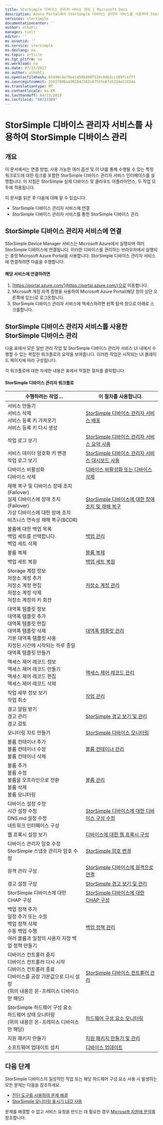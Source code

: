```yaml
---
title: StorSimple 디바이스 관리자 서비스 관리 | Microsoft Docs
description: Azure Portal에서 StorSimple 디바이스 관리자 서비스를 사용하여 StorSimple 디바이스를 관리하는 방법을 알아봅니다.
services: storsimple
documentationcenter: ''
author: alkohli
manager: timlt
editor: ''
ms.assetid: ''
ms.service: storsimple
ms.devlang: na
ms.topic: article
ms.tgt_pltfrm: na
ms.workload: na
ms.date: 07/12/2017
ms.author: alkohli
ms.openlocfilehash: b5490c4e79ee1458b498f539c0db2cc189fce7f7
ms.sourcegitcommit: 3102f886aa962842303c8753fe8fa5324a52834a
ms.translationtype: MT
ms.contentlocale: ko-KR
ms.lasthandoff: 04/23/2019
ms.locfileid: "60723309"
---
```

# <a name="use-the-storsimple-device-manager-service-to-administer-your-storsimple-device"></a>StorSimple 디바이스 관리자 서비스를 사용하여 StorSimple 디바이스 관리

## <a name="overview"></a>개요

이 문서에서는 연결 방법, 사용 가능한 여러 옵션 및 이 UI를 통해 수행될 수 있는 특정 워크로드에 대한 링크를 포함한 StorSimple 디바이스 관리자 서비스 인터페이스를 설명합니다. 이 지침은 StorSimple 실제 디바이스 및 클라우드 어플라이언스, 두 작업 모두에 적용됩니다.

이 문서를 읽은 후 다음에 대해 알 수 있습니다.

* StorSimple 디바이스 관리자 서비스에 연결
* StorSimple 디바이스 관리자 서비스를 통한 StorSimple 디바이스 관리

## <a name="connect-to-storsimple-device-manager-service"></a>StorSimple 디바이스 관리자 서비스에 연결

StorSimple Device Manager 서비스는 Microsoft Azure에서 실행되며 여러 StorSimple 디바이스에 연결됩니다. 이러한 디바이스를 관리하는 브라우저에서 실행되는 중앙 Microsoft Azure Portal을 사용합니다. StorSimple 디바이스 관리자 서비스에 연결하려면 다음을 수행합니다.

#### <a name="to-connect-to-the-service"></a>해당 서비스에 연결하려면
1. [https://portal.azure.com/](https://portal.azure.com/)으로 이동합니다.
2. Microsoft 계정 자격 증명을 사용하여 Microsoft Azure Portal(해당 창의 상단 오른쪽에 있는)로 로그온합니다.
3. StorSimple 디바이스 관리자 서비스에 액세스하려면 왼쪽 탐색 창으로 아래로 스크롤합니다.


## <a name="administer-storsimple-device-using-storsimple-device-manager-service"></a>StorSimple 디바이스 관리자 서비스를 사용한 StorSimple 디바이스 관리

다음 표에서 모든 일반 관리 작업 및 StorSimple 디바이스 관리자 서비스 UI 내에서 수행할 수 있는 복잡한 워크플로의 요약을 보여줍니다. 이러한 작업은 시작되는 UI 블레이드 페이지에 따라 구성됩니다.

각 워크플로에 대한 자세한 내용은 표에서 적절한 절차를 클릭합니다.

#### <a name="storsimple-device-manager-workflows"></a>StorSimple 디바이스 관리자 워크플로

| 수행하려는 작업 ... | 이 절차를 사용합니다. |
| --- | --- |
| 서비스 만들기</br>서비스 삭제</br>서비스 등록 키 가져오기</br>서비스 등록 키 다시 생성 |[StorSimple 디바이스 관리자 서비스 배포](storsimple-8000-manage-service.md) |
| 작업 로그 보기 |[StorSimple 디바이스 관리자 서비스 요약 사용](storsimple-8000-service-dashboard.md) |
| 서비스 데이터 암호화 키 변경</br>작업 로그 보기 |[StorSimple 디바이스 관리자 서비스 대시보드 사용](storsimple-8000-service-dashboard.md) |
| 디바이스 비활성화</br>디바이스 삭제 |[디바이스 비활성화 또는 디바이스 삭제](storsimple-8000-deactivate-and-delete-device.md) |
| 재해 복구 및 디바이스 장애 조치(Failover)</br>실제 디바이스에 장애 조치(Failover)</br>가상 디바이스에 대한 장애 조치</br>비즈니스 연속성 재해 복구(BCDR) |[StorSimple 디바이스에 대한 장애 조치 및 재해 복구](storsimple-8000-device-failover-disaster-recovery.md) |
| 볼륨에 대한 백업 목록</br>백업 세트를 선택합니다.</br>백업 세트 삭제 |[백업 관리](storsimple-8000-manage-backup-catalog.md) |
| 볼륨 복제 |[볼륨 복제](storsimple-8000-clone-volume-u2.md) |
| 백업 세트 복원 |[백업 세트 복원](storsimple-8000-restore-from-backup-set-u2.md) |
| Storage 계정 정보</br>저장소 계정 추가</br>저장소 계정 편집</br>저장소 계정 삭제</br>저장소 계정의 키 회전 |[저장소 계정 관리](storsimple-8000-manage-storage-accounts.md) |
| 대역폭 템플릿 정보</br>대역폭 템플릿 추가</br>대역폭 템플릿 편집</br>대역폭 템플릿 삭제</br>기본 대역폭 템플릿 사용</br>지정된 시간에 시작되는 하루 종일 대역폭 템플릿 만들기 |[대역폭 템플릿 관리](storsimple-8000-manage-bandwidth-templates.md) |
| 액세스 제어 레코드 정보</br>액세스 제어 레코드 만들기</br>액세스 제어 레코드 편집</br>액세스 제어 레코드 삭제 |[액세스 제어 레코드 관리](storsimple-8000-manage-acrs.md) |
| 작업 세부 정보 보기</br>작업 취소 |[작업 관리](storsimple-8000-manage-jobs-u2.md) |
| 경고 알림 받기</br>경고 관리</br>경고 검토 |[StorSimple 경고 보기 및 관리](storsimple-8000-manage-alerts.md) |
| 모니터링 차트 만들기 |[StorSimple 디바이스 모니터링](storsimple-monitor-device.md) |
| 볼륨 컨테이너 추가</br>볼륨 컨테이너 수정</br>볼륨 컨테이너 삭제 |[볼륨 컨테이너 관리](storsimple-8000-manage-volume-containers.md) |
| 볼륨 추가</br>볼륨 수정</br>볼륨을 오프라인으로 전환</br>볼륨 삭제</br>볼륨 모니터링 |[볼륨 관리](storsimple-8000-manage-volumes-u2.md) |
| 디바이스 설정 수정</br>시간 설정 수정</br>DNS.md 설정 수정</br>네트워크 인터페이스 구성 |[StorSimple 디바이스에 대한 디바이스 구성 수정](storsimple-8000-modify-device-config.md) |
| 웹 프록시 설정 보기 |[디바이스에 대한 웹 프록시 구성](storsimple-8000-configure-web-proxy.md) |
| 디바이스 관리자 암호 수정</br>StorSimple 스냅숏 관리자 암호 수정 |[StorSimple 암호 변경](storsimple-8000-change-passwords.md) |
| 원격 관리 구성 |[StorSimple 디바이스에 원격으로 연결](storsimple-8000-remote-connect.md) |
| 경고 설정 구성 |[StorSimple 경고 보기 및 관리](storsimple-8000-manage-alerts.md) |
| StorSimple 디바이스에 대한 CHAP 구성 |[StorSimple 디바이스에 대한 CHAP 구성](storsimple-configure-chap.md) |
| 백업 정책 추가</br>일정 추가 또는 수정</br>백업 정책 삭제</br>수동 백업 수행</br>여러 볼륨과 일정의 사용자 지정 백업 정책 만들기 |[백업 정책 관리](storsimple-8000-manage-backup-policies-u2.md) |
| 디바이스 컨트롤러 중지</br>디바이스 컨트롤러 다시 시작</br>디바이스 컨트롤러 종료</br>디바이스를 공장 기본값으로 다시 설정</br>(위의 내용은 온-프레미스 디바이스만 해당) |[StorSimple 디바이스 컨트롤러 관리](storsimple-8000-manage-device-controller.md) |
| StorSimple 하드웨어 구성 요소</br>하드웨어 상태 모니터링</br>(위의 내용은 온-프레미스 디바이스만 해당) |[하드웨어 구성 요소 모니터링](storsimple-8000-monitor-hardware-status.md) |
| 지원 패키지 만들기 |[지원 패키지 만들기 및 관리](storsimple-8000-contact-microsoft-support.md#start-a-support-session-in-windows-powershell-for-storsimple) |
| 소프트웨어 업데이트 설치 |[디바이스 업데이트](storsimple-update-device.md) |

## <a name="next-steps"></a>다음 단계

StorSimple 디바이스의 일상적인 작업 또는 해당 하드웨어 구성 요소 사용 시 발생하는 모든 문제는 다음을 참조하세요.

* [진단 도구를 사용하여 문제 해결](storsimple-8000-diagnostics.md)
* [StorSimple 모니터링 표시기 LED 사용](storsimple-monitoring-indicators.md)

문제를 해결할 수 없고 서비스 요청을 만드는 데 필요한 경우 [Microsoft 지원에 문의](storsimple-8000-contact-microsoft-support.md)를 참조합니다.

